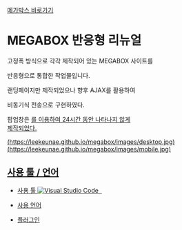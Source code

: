 [메가박스 바로가기](https://leekeunae.github.io/megabox/)
# MEGABOX 반응형 리뉴얼

고정폭 방식으로 각각 제작되어 있는 MEGABOX 사이트를  

반응형으로 통합한 작업물입니다.  

랜딩페이지만 제작되었으나 향후 AJAX를 활용하여  

비동기식 전송으로 구현하였다.  

팝업창은 <u>를 이용하여 24시간 동안 나타나지 않게  
제작되었다.

(https://leekeunae.github.io/megabox/images/desktop.jpg)  
(https://leekeunae.github.io/megabox/images/mobile.jpg)


## 사용 툴 / 언어

- 사용 툴
![Visual Studio Code]()
![]()
![]()

- 사용 언어

- 플러그인

